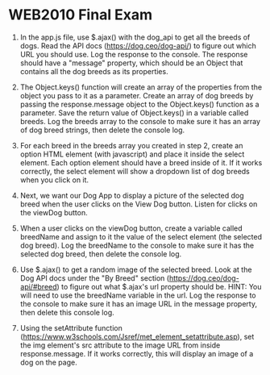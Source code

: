 # WEB2010 Final Exam

1. In the app.js file, use $.ajax() with the dog_api to get all the breeds of dogs. Read the API docs (https://dog.ceo/dog-api/) to figure out which URL you should use. Log the response to the console. The response should have a "message" property, which should be an Object that contains all the dog breeds as its properties.

2. The Object.keys() function will create an array of the properties from the object you pass to it as a parameter. Create an array of dog breeds by passing the response.message object to the Object.keys() function as a parameter. Save the return value of Object.keys() in a variable called breeds. Log the breeds array to the console to make sure it has an array of dog breed strings, then delete the console log.

3. For each breed in the breeds array you created in step 2, create an option HTML element (with javascript) and place it inside the select element. Each option element should have a breed inside of it. If it works correctly, the select element will show a dropdown list of dog breeds when you click on it.

4. Next, we want our Dog App to display a picture of the selected dog breed when the user clicks on the View Dog button. Listen for clicks on the viewDog button. 

5. When a user clicks on the viewDog button, create a variable called breedName and assign to it the value of the select element (the selected dog breed). Log the breedName to the console to make sure it has the selected dog breed, then delete the console log.

6. Use $.ajax() to get a random image of the selected breed. Look at the Dog API docs under the "By Breed" section (https://dog.ceo/dog-api/#breed) to figure out what $.ajax's url property should be. HINT: You will need to use the breedName variable in the url. Log the response to the console to make sure it has an image URL in the message property, then delete this console log.

7. Using the setAttribute function (https://www.w3schools.com/Jsref/met_element_setattribute.asp), set the img element's src attribute to the image URL from inside response.message. If it works correctly, this will display an image of a dog on the page.